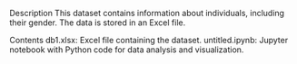 Description
This dataset contains information about individuals, including their gender. The data is stored in an Excel file.

Contents
db1.xlsx: Excel file containing the dataset.
untitled.ipynb: Jupyter notebook with Python code for data analysis and visualization.

